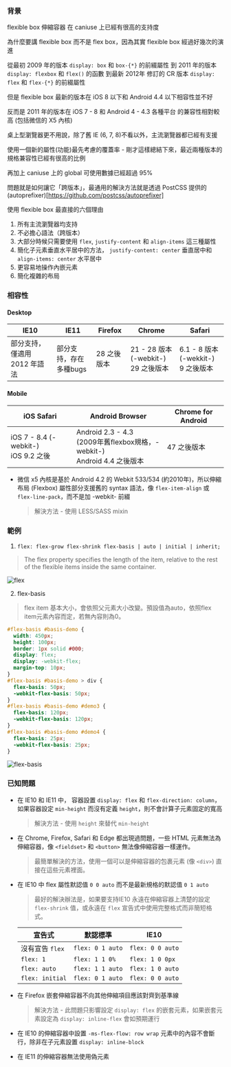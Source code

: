 ### 背景

flexible box 伸縮容器 在 caniuse 上已經有很高的支持度

為什麼要講 flexible box 而不是 flex box，因為其實 flexible box 經過好幾次的演進

從最初 2009 年的版本 `display: box` 和 `box-{*}` 的前綴屬性
到 2011 年的版本 `display: flexbox` 和 `flex()` 的函數
到最新 2012年 修訂的 CR 版本 `display: flex` 和 `flex-{*}` 的前綴屬性

但是 flexible box 最新的版本在 iOS 8 以下和 Android 4.4 以下相容性並不好

反而是 2011 年的版本在 iOS 7 - 8 和 Android 4 - 4.3 各種平台 的兼容性相對較高 (包括微信的 X5 內核)

桌上型瀏覽器更不用說，除了舊 IE (6, 7, 8)不看以外，主流瀏覽器都已經有支援

使用一個新的屬性(功能)最先考慮的覆蓋率 - 剛才這樣總結下來，最近兩種版本的規格兼容性已經有很高的比例

再加上 caniuse 上的 global 可使用數據已經超過 95%

問題就是如何讓它「跨版本」，最通用的解決方法就是透過 PostCSS 提供的 (autoprefixer)[https://github.com/postcss/autoprefixer]

使用 flexible box 最直接的六個理由
1. 所有主流瀏覽器均支持
2. 不必擔心語法（跨版本）
3. 大部分時候只需要使用 `flex`, `justify-content` 和 `align-items` 這三種屬性
4. 簡化子元素垂直水平居中的方法， `justify-content: center` 垂直居中和 `align-items: center` 水平居中
5. 更容易地操作內嵌元素
6. 簡化複雜的布局

### 相容性

#### Desktop

IE10 | IE11 | Firefox | Chrome | Safari
--- | --- | --- | --- | ---
部分支持，僅適用 2012 年語法 | 部分支持，存在多種bugs | 28 之後版本 | 21 - 28 版本 (-webkit-) <br> 29 之後版本 | 6.1 - 8 版本 (-wekkit-) <br> 9 之後版本

#### Mobile

iOS Safari | Android Browser | Chrome for Android
--- | --- | ---
iOS 7 - 8.4 (-webkit-) <br> iOS 9.2 之後 | Android 2.3 - 4.3 <br> (2009年舊flexbox規格，-webkit-) <br> Android 4.4 之後版本 | 47 之後版本

* 微信 x5 內核是基於 Android 4.2 的 Webkit 533/534 (約2010年)，所以伸縮布局 (Flexbox) 屬性部分支援舊的 syntax 語法，像 `flex-item-align` 或 `flex-line-pack`，而不是加 -webkit- 前綴
  > 解決方法 - 使用 LESS/SASS mixin

### 範例

1. `flex: flex-grow flex-shrink flex-basis | auto | initial | inherit;`
 > The flex property specifies the length of the item, relative to the rest of the flexible items inside the same container.

  ![flex](http://i.imgur.com/GGqXMDo.png)

2. flex-basis
  > flex item 基本大小，會依照父元素大小改變。預設值為auto，依照flex item元素內容而定，若無內容則為0。

  ```css
  #flex-basis #basis-demo {
    width: 450px;
    height: 100px;
    border: 1px solid #000;
    display: flex;
    display: -webkit-flex;
    margin-top: 10px;
  }
  #flex-basis #basis-demo > div {
    flex-basis: 50px;
    -webkit-flex-basis: 50px;
  }
  #flex-basis #basis-demo #demo3 {
    flex-basis: 120px;
    -webkit-flex-basis: 120px;
  }
  #flex-basis #basis-demo #demo4 {
    flex-basis: 25px;
    -webkit-flex-basis: 25px;
  }
  ```
  ![flex-basis](http://i.imgur.com/iEEvi98.png)

### 已知問題

* 在 IE10 和 IE11 中， 容器設置 `display: flex` 和 `flex-direction: column`，如果容器設定 `min-height` 而沒有定義 `height`，則不會計算子元素固定的寬高
  > 解決方法 - 使用 `height` 來替代 `min-height`

* 在 Chrome, Firefox, Safari 和 Edge 都出現過問題，一些 HTML 元素無法為伸縮容器，像 `<fieldset>` 和 `<button>` 無法像伸縮容器一樣運作。
  > 最簡單解決的方法，使用一個可以是伸縮容器的包裹元素 (像 `<div>`) 直接在這些元素裡面。

* 在 IE10 中 flex 屬性默認值 `0 0 auto` 而不是最新規格的默認值 `0 1 auto`
  > 最好的解決辦法是，如果要支持IE10 永遠在伸縮容器上清楚的設定 `flex-shrink` 值，或永遠在 `flex` 宣告式中使用完整格式而非簡短格式。

  | 宣告式 | 默認標準 | IE10 |
  | --- | --- | --- |
  | 沒有宣告 `flex` | `flex: 0 1 auto` | `flex: 0 0 auto` |
  | `flex: 1` | `flex: 1 1 0%` | `flex: 1 0 0px` |
  | `flex: auto` | `flex: 1 1 auto` | `flex: 1 0 auto` |
  | `flex: initial` | `flex: 0 1 auto` | `flex: 0 0 auto` |

* 在 Firefox 嵌套伸縮容器不向其他伸縮項目應該對齊到基準線
  > 解決方法 - 此問題只影響設定 `display: flex` 的嵌套元素，如果嵌套元素設定為 `display: inline-flex` 會如預期運行

* 在 IE10 的伸縮容器中設置 `-ms-flex-flow: row wrap` 元素中的內容不會斷行，除非在子元素設置 `display: inline-block`

* 在 IE11 的伸縮容器無法使用偽元素